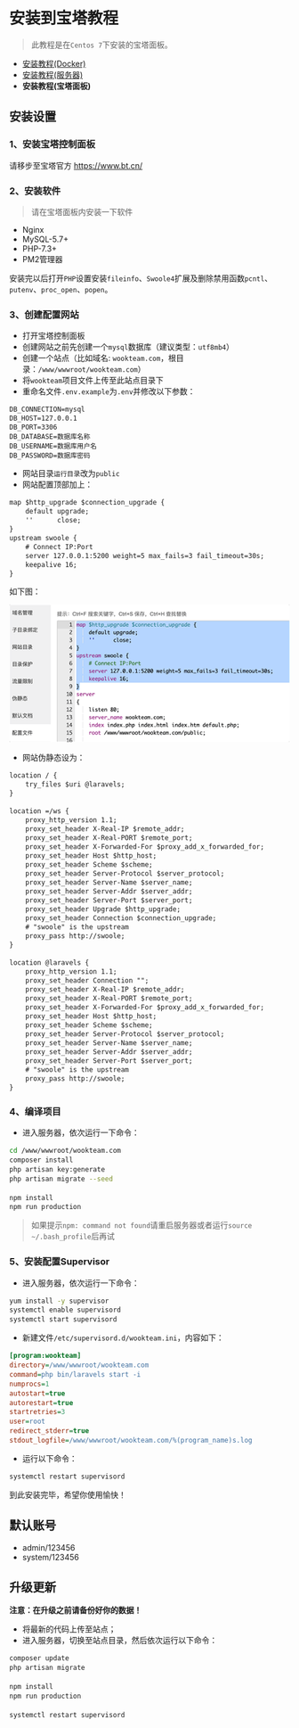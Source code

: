 # 安装到宝塔教程

> 此教程是在`Centos 7`下安装的宝塔面板。

- [安装教程(Docker)](DOCKER.md)
- [安装教程(服务器)](SERVER.md)
- **安装教程(宝塔面板)**

## 安装设置

### 1、安装宝塔控制面板

请移步至宝塔官方 https://www.bt.cn/

### 2、安装软件

> 请在宝塔面板内安装一下软件

- Nginx
- MySQL-5.7+
- PHP-7.3+
- PM2管理器

安装完以后打开`PHP`设置安装`fileinfo`、`Swoole4`扩展及删除禁用函数`pcntl`、`putenv`、`proc_open`、`popen`。

### 3、创建配置网站

- 打开宝塔控制面板
- 创建网站之前先创建一个`mysql`数据库（建议类型：`utf8mb4`）
- 创建一个站点（比如域名: `wookteam.com`，根目录：`/www/wwwroot/wookteam.com`）
- 将`wookteam`项目文件上传至此站点目录下
- 重命名文件`.env.example`为`.env`并修改以下参数：

```dotenv
DB_CONNECTION=mysql
DB_HOST=127.0.0.1
DB_PORT=3306
DB_DATABASE=数据库名称
DB_USERNAME=数据库用户名
DB_PASSWORD=数据库密码
```

- 网站目录`运行目录`改为`public`
- 网站配置顶部加上：

```
map $http_upgrade $connection_upgrade {
    default upgrade;
    ''      close;
}
upstream swoole {
    # Connect IP:Port
    server 127.0.0.1:5200 weight=5 max_fails=3 fail_timeout=30s;
    keepalive 16;
}
```

如下图：

![](../resources/assets/statics/other/bt/1.png)

- 网站伪静态设为：

```nginx
location / {
    try_files $uri @laravels;
}

location =/ws {
    proxy_http_version 1.1;
    proxy_set_header X-Real-IP $remote_addr;
    proxy_set_header X-Real-PORT $remote_port;
    proxy_set_header X-Forwarded-For $proxy_add_x_forwarded_for;
    proxy_set_header Host $http_host;
    proxy_set_header Scheme $scheme;
    proxy_set_header Server-Protocol $server_protocol;
    proxy_set_header Server-Name $server_name;
    proxy_set_header Server-Addr $server_addr;
    proxy_set_header Server-Port $server_port;
    proxy_set_header Upgrade $http_upgrade;
    proxy_set_header Connection $connection_upgrade;
    # "swoole" is the upstream
    proxy_pass http://swoole;
}

location @laravels {
    proxy_http_version 1.1;
    proxy_set_header Connection "";
    proxy_set_header X-Real-IP $remote_addr;
    proxy_set_header X-Real-PORT $remote_port;
    proxy_set_header X-Forwarded-For $proxy_add_x_forwarded_for;
    proxy_set_header Host $http_host;
    proxy_set_header Scheme $scheme;
    proxy_set_header Server-Protocol $server_protocol;
    proxy_set_header Server-Name $server_name;
    proxy_set_header Server-Addr $server_addr;
    proxy_set_header Server-Port $server_port;
    # "swoole" is the upstream
    proxy_pass http://swoole;
}
```

### 4、编译项目

- 进入服务器，依次运行一下命令：

```bash
cd /www/wwwroot/wookteam.com
composer install
php artisan key:generate
php artisan migrate --seed

npm install
npm run production
```

> 如果提示`npm: command not found`请重启服务器或者运行`source ~/.bash_profile`后再试

### 5、安装配置Supervisor

- 进入服务器，依次运行一下命令：

```bash
yum install -y supervisor
systemctl enable supervisord
systemctl start supervisord
```

- 新建文件`/etc/supervisord.d/wookteam.ini`，内容如下：

```ini
[program:wookteam]
directory=/www/wwwroot/wookteam.com
command=php bin/laravels start -i
numprocs=1
autostart=true
autorestart=true
startretries=3
user=root
redirect_stderr=true
stdout_logfile=/www/wwwroot/wookteam.com/%(program_name)s.log
```

- 运行以下命令：

```bash
systemctl restart supervisord
```

到此安装完毕，希望你使用愉快！

## 默认账号

- admin/123456
- system/123456

## 升级更新

**注意：在升级之前请备份好你的数据！**

- 将最新的代码上传至站点；
- 进入服务器，切换至站点目录，然后依次运行以下命令：

```bash
composer update
php artisan migrate

npm install
npm run production

systemctl restart supervisord
```
